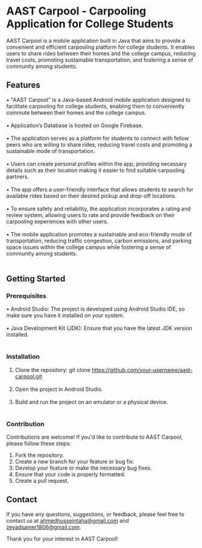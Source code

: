 # AAST Carpool - Carpooling Application for College Students

AAST Carpool is a mobile application built in Java that aims to provide a convenient and efficient carpooling platform for college students. 
It enables users to share rides between their homes and the college campus, reducing travel costs, promoting sustainable transportation, and fostering a sense of community among students.

## Features

• "AAST Carpool" is a Java-based Android mobile application designed to facilitate carpooling for college students, enabling them to conveniently commute between their homes and the college campus. <br><br>
• Application’s Database is hosted on Google Firebase. <br><br>
• The application serves as a platform for students to connect with fellow peers who are willing to share rides, reducing travel costs and promoting a sustainable mode of transportation. <br><br>
• Users can create personal profiles within the app, providing necessary details such as their location making it easier to find suitable carpooling partners. <br><br>
• The app offers a user-friendly interface that allows students to search for available rides based on their desired pickup and drop-off locations. <br><br>
• To ensure safety and reliability, the application incorporates a rating and review system, allowing users to rate and provide feedback on their carpooling experiences with other users. <br><br>
• The mobile application promotes a sustainable and eco-friendly mode of transportation, reducing traffic congestion, carbon emissions, and parking space issues within the college campus while fostering a sense of community among students. <br><br>

## Getting Started

### Prerequisites

• Android Studio: The project is developed using Android Studio IDE, so make sure you have it installed on your system. <br><br>
• Java Development Kit (JDK): Ensure that you have the latest JDK version installed. <br><br>

### Installation

1. Clone the repository: git clone https://github.com/your-username/aast-carpool.git <br><br>
2. Open the project in Android Studio. <br><br>
3. Build and run the project on an emulator or a physical device. <br><br>

### Contribution

Contributions are welcome! If you'd like to contribute to AAST Carpool, please follow these steps:

1. Fork the repository.
2. Create a new branch for your feature or bug fix.
3. Develop your feature or make the necessary bug fixes.
4. Ensure that your code is properly formatted.
5. Create a pull request.

## Contact

If you have any questions, suggestions, or feedback, please feel free to contact us at ahmedhusseintaha@gmail.com and zeyadsamer1806@gmail.com.

Thank you for your interest in AAST Carpool!
